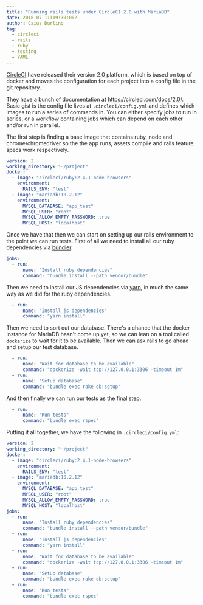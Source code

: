 ```yaml
---
title: "Running rails tests under CircleCI 2.0 with MariaDB"
date: 2018-07-11T19:30:00Z
author: Caius Durling
tag:
  - circleci
  - rails
  - ruby
  - testing
  - YAML
---
```


[CircleCI][] have released their version 2.0 platform, which is based on top of docker and moves the configuration for each project into a config file in the git repository.

They have a bunch of documentation at <https://circleci.com/docs/2.0/>. Basic gist is the config file lives at `.circleci/config.yml` and defines which images to run a series of commands in. You can either specify jobs to run in series, or a workflow containing jobs which can depend on each other and/or run in parallel.

The first step is finding a base image that contains ruby, node and chrome/chromedriver so the the app runs, assets compile and rails feature specs work respectively.

```yaml
version: 2
working_directory: "~/project"
docker:
  - image: "circleci/ruby:2.4.1-node-browsers"
    environment:
      RAILS_ENV: "test"
  - image: "mariadb:10.2.12"
    environment:
      MYSQL_DATABASE: "app_test"
      MYSQL_USER: "root"
      MYSQL_ALLOW_EMPTY_PASSWORD: true
      MYSQL_HOST: "localhost"
```

Once we have that then we can start on setting up our rails environment to the point we can run tests. First of all we need to install all our ruby dependencies via [bundler][].

```yaml
jobs: 
  - run:
      name: "Install ruby dependencies"
      command: "bundle install --path vendor/bundle"
```

Then we need to install our JS dependencies via [yarn][], in much the same way as we did for the ruby dependencies.

```yaml
  - run:
      name: "Install js dependencies"
      command: "yarn install"
```

Then we need to sort out our database. There's a chance that the docker instance for MariaDB hasn't come up yet, so we can lean on a tool called `dockerize` to wait for it to be available. Then we can ask rails to go ahead and setup our test database.

```yaml
  - run:
      name: "Wait for database to be available"
      command: "dockerize -wait tcp://127.0.0.1:3306 -timeout 1m"
  - run:
      name: "Setup database"
      command: "bundle exec rake db:setup"
```

And then finally we can run our tests as the final step.

```yaml
  - run:
      name: "Run tests"
      command: "bundle exec rspec"
```

Putting it all together, we have the following in `.circleci/config.yml`:

```yaml
version: 2
working_directory: "~/project"
docker:
  - image: "circleci/ruby:2.4.1-node-browsers"
    environment:
      RAILS_ENV: "test"
  - image: "mariadb:10.2.12"
    environment:
      MYSQL_DATABASE: "app_test"
      MYSQL_USER: "root"
      MYSQL_ALLOW_EMPTY_PASSWORD: true
      MYSQL_HOST: "localhost"
jobs: 
  - run:
      name: "Install ruby dependencies"
      command: "bundle install --path vendor/bundle"
  - run:
      name: "Install js dependencies"
      command: "yarn install"
  - run:
      name: "Wait for database to be available"
      command: "dockerize -wait tcp://127.0.0.1:3306 -timeout 1m"
  - run:
      name: "Setup database"
      command: "bundle exec rake db:setup"
  - run:
      name: "Run tests"
      command: "bundle exec rspec"
```

[CircleCI]: https://circleci.com
[bundler]: https://bundler.io
[yarn]: https://yarnpkg.com/lang/en/
